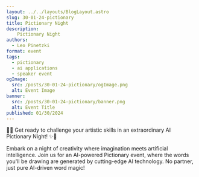 ```yaml
---
layout: ../../layouts/BlogLayout.astro
slug: 30-01-24-pictionary
title: Pictionary Night
description: 
    Pictionary Night
authors:
  - Leo Pinetzki
format: event
tags:
  - pictionary
  - ai applications
  - speaker event
ogImage: 
  src: /posts/30-01-24-pictionary/ogImage.png
  alt: Event Image
banner: 
  src: /posts/30-01-24-pictionary/banner.png
  alt: Event Title
published: 01/30/2024
---
```

🎨✨ Get ready to challenge your artistic skills in an extraordinary AI Pictionary Night! ✨🤖

Embark on a night of creativity where imagination meets artificial intelligence. Join us for an AI-powered Pictionary event, where the words you'll be drawing are generated by cutting-edge AI technology. No partner, just pure AI-driven word magic!